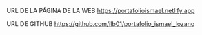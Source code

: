 URL DE LA PÁGINA DE LA WEB
https://portafolioismael.netlify.app

URL DE GITHUB
https://github.com/ilb01/portafolio_ismael_lozano
